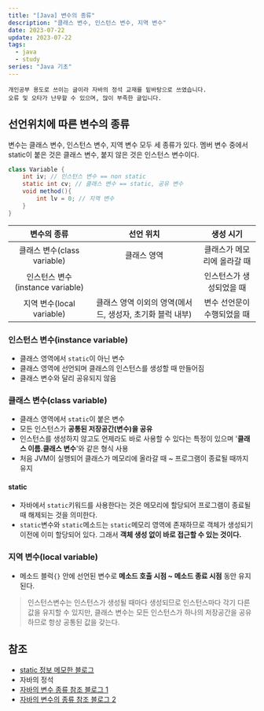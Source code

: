 ```yaml
---
title: "[Java] 변수의 종류"
description: "클래스 변수, 인스턴스 변수, 지역 변수"
date: 2023-07-22
update: 2023-07-22
tags:
  - java
  - study
series: "Java 기초"
---
```


```
개인공부 용도로 쓰이는 글이라 자바의 정석 교재를 밑바탕으로 쓰였습니다. 
오류 및 오타가 난무할 수 있으며, 많이 부족한 글입니다.
```

## 선언위치에 따른 변수의 종류

변수는 클래스 변수, 인스턴스 변수, 지역 변수 모두 세 종류가 있다.
멤버 변수 중에서 static이 붙은 것은 클래스 변수, 붙지 않은 것은 인스턴스 변수이다.
```java
class Variable {
    int iv; // 인스턴스 변수 == non static
    static int cv; // 클래스 변수 == static, 공유 변수
    void method(){
        int lv = 0; // 지역 변수
    }
}
```
| 변수의 종류 | 선언 위치 | 생성 시기 |
| :---: | :---: | :---: |
|클래스 변수(class variable) | 클래스 영역 | 클래스가 메모리에 올라갈 때 |
|인스턴스 변수(instance variable) |      | 인스턴스가 생성되었을 때|
|지역 변수(local variable)| 클래스 영역 이외의 영역(메서드, 생성자, 초기화 블럭 내부) | 변수 선언문이 수행되었을 때 |

### 인스턴스 변수(instance variable)

- 클래스 영역에서 `static`이 아닌 변수
- 클래스 영역에 선언되며 클래스의 인스턴스를 생성할 때 만들어짐
- 클래스 변수와 달리 공유되지 않음


### 클래스 변수(class variable)

- 클래스 영역에서 `static`이 붙은 변수
- 모든 인스턴스가 **공통된 저장공간(변수)을 공유**
- 인스턴스를 생성하지 않고도 언제라도 바로 사용할 수 있다는 특정이 있으며 '**클래스 이름.클래스 변수**'와 같은 형식 사용
- 처음 JVM이 실행되어 클래스가 메모리에 올라갈 때 ~ 프로그램이 종료될 때까지 유지

#### static
- 자바에서 `static`키워드를 사용한다는 것은 메모리에 할당되어 프로그램이 종료될 때 해제되는 것을 의미한다.  
- `static`변수와 `static`메소드는 `static`메모리 영역에 존재하므로 객체가 생성되기 이전에 이미 할당되어 있다. 그래서 **객체 생성 없이 바로 접근할 수 있는 것이다.**


### 지역 변수(local variable)

- 메소드 블럭`{}` 안에 선언된 변수로 **메소드 호출 시점 ~ 메소드 종료 시점** 동안 유지된다.

> 인스턴스변수는 인스턴스가 생성될 때마다 생성되므로 인스턴스마다 각기 다른 값을 유지할 수 있지만, 클래스 변수는 모든 인스턴스가 하나의 저장공간을 공유하므로 항상 공통된 값을 갖는다.

## 참조
- [static 정보 메모한 블로그](https://mangkyu.tistory.com/47)
- 자바의 정석
- [자바의 변수 종류 참조 블로그 1](https://velog.io/@steadygo247/%ED%81%B4%EB%9E%98%EC%8A%A4%EB%B3%80%EC%88%98%EC%99%80-%EC%9D%B8%EC%8A%A4%ED%84%B4%EC%8A%A4%EB%B3%80%EC%88%98%EB%A5%BC-memory-%EA%B4%80%EC%A0%90%EC%97%90%EC%84%9C-%EB%B3%B8%EB%8B%A4%EB%A9%B4)
- [자바의 변수의 종류 참조 블로그 2](https://tadaktadak-it.tistory.com/12)